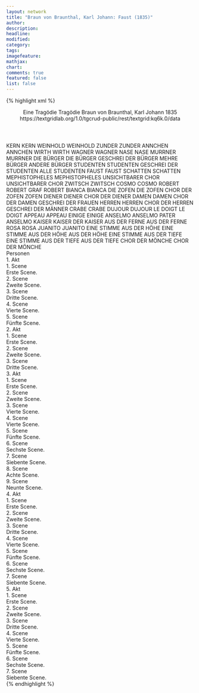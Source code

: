 ```yaml
---
layout: network
title: "Braun von Braunthal, Karl Johann: Faust (1835)"
author:
description:
headline:
modified:
category:
tags:
imagefeature:
mathjax:
chart:
comments: true
featured: false
list: false
---
```

{% highlight xml %}
<?xml-model href="https://raw.githubusercontent.com/DLiNa/project/master/rules/lina.rnc"?><?xml-model href="https://raw.githubusercontent.com/DLiNa/project/master/rules/lina.sch"?>
<play xmlns="http://lina.digital">
  <header>
    <title>Faust</title>
    <subtitle>Eine Tragödie</subtitle>
    <genretitle>Tragödie</genretitle>
    <author>Braun von Braunthal, Karl Johann</author>
    <date type="print" when="1835">1835</date>
    <date type="premiere"/>
    <date type="written"/>
    <source>https://textgridlab.org/1.0/tgcrud-public/rest/textgrid:kq6k.0/data</source>
  </header>
  <personae>
    <character>
      <name>KERN</name>
      <alias xml:id="kern">
        <name>KERN</name>
      </alias>
    </character>
    <character>
      <name>WEINHOLD</name>
      <alias xml:id="weinhold">
        <name>WEINHOLD</name>
      </alias>
    </character>
    <character>
      <name>ZUNDER</name>
      <alias xml:id="zunder">
        <name>ZUNDER</name>
      </alias>
    </character>
    <character>
      <name>ANNCHEN</name>
      <alias xml:id="annchen">
        <name>ANNCHEN</name>
      </alias>
    </character>
    <character>
      <name>WIRTH</name>
      <alias xml:id="wirth">
        <name>WIRTH</name>
      </alias>
    </character>
    <character>
      <name>WAGNER</name>
      <alias xml:id="wagner">
        <name>WAGNER</name>
      </alias>
    </character>
    <character>
      <name>NASE</name>
      <alias xml:id="nase">
        <name>NASE</name>
      </alias>
    </character>
    <character>
      <name>MURRNER</name>
      <alias xml:id="murrner">
        <name>MURRNER</name>
      </alias>
    </character>
    <character>
      <name>DIE BÜRGER</name>
      <alias xml:id="die_bürger">
        <name>DIE BÜRGER</name>
      </alias>
      <alias xml:id="geschrei_der_bürger">
        <name>GESCHREI DER BÜRGER</name>
      </alias>
      <alias xml:id="mehre_bürger">
        <name>MEHRE BÜRGER</name>
      </alias>
      <alias xml:id="andere_bürger">
        <name>ANDERE BÜRGER</name>
      </alias>
    </character>
    <character>
      <name>STUDENTEN</name>
      <alias xml:id="studenten">
        <name>STUDENTEN</name>
      </alias>
      <alias xml:id="geschrei_der_studenten">
        <name>GESCHREI DER STUDENTEN</name>
      </alias>
      <alias xml:id="alle_studenten">
        <name>ALLE STUDENTEN</name>
      </alias>
    </character>
    <character>
      <name>FAUST</name>
      <alias xml:id="faust">
        <name>FAUST</name>
      </alias>
    </character>
    <character>
      <name>SCHATTEN</name>
      <alias xml:id="schatten">
        <name>SCHATTEN</name>
      </alias>
    </character>
    <character>
      <name>MEPHISTOPHELES</name>
      <alias xml:id="mephistopheles">
        <name>MEPHISTOPHELES</name>
      </alias>
    </character>
    <character>
      <name>UNSICHTBARER CHOR</name>
      <alias xml:id="unsichtbarer_chor">
        <name>UNSICHTBARER CHOR</name>
      </alias>
    </character>
    <character>
      <name>ZWITSCH</name>
      <alias xml:id="zwitsch">
        <name>ZWITSCH</name>
      </alias>
    </character>
    <character>
      <name>COSMO</name>
      <alias xml:id="cosmo">
        <name>COSMO</name>
      </alias>
    </character>
    <character>
      <name>ROBERT</name>
      <alias xml:id="robert">
        <name>ROBERT</name>
      </alias>
      <alias xml:id="graf_robert">
        <name>GRAF ROBERT</name>
      </alias>
    </character>
    <character>
      <name>BIANCA</name>
      <alias xml:id="bianca">
        <name>BIANCA</name>
      </alias>
    </character>
    <character>
      <name>DIE ZOFEN</name>
      <alias xml:id="die_zofen">
        <name>DIE ZOFEN</name>
      </alias>
      <alias xml:id="chor_der_zofen">
        <name>CHOR DER ZOFEN</name>
      </alias>
      <alias xml:id="zofen">
        <name>ZOFEN</name>
      </alias>
    </character>
    <character>
      <name>DIENER</name>
      <alias xml:id="diener">
        <name>DIENER</name>
      </alias>
      <alias xml:id="chor_der_diener">
        <name>CHOR DER DIENER</name>
      </alias>
    </character>
    <character>
      <name>DAMEN</name>
      <alias xml:id="damen">
        <name>DAMEN</name>
      </alias>
      <alias xml:id="chor_der_damen">
        <name>CHOR DER DAMEN</name>
      </alias>
      <alias xml:id="geschrei_der_frauen">
        <name>GESCHREI DER FRAUEN</name>
      </alias>
    </character>
    <character>
      <name>HERREN</name>
      <alias xml:id="herren">
        <name>HERREN</name>
      </alias>
      <alias xml:id="chor_der_herren">
        <name>CHOR DER HERREN</name>
      </alias>
      <alias xml:id="geschrei_der_männer">
        <name>GESCHREI DER MÄNNER</name>
      </alias>
    </character>
    <character>
      <name>CRABE</name>
      <alias xml:id="crabe">
        <name>CRABE</name>
      </alias>
    </character>
    <character>
      <name>DUJOUR</name>
      <alias xml:id="dujour">
        <name>DUJOUR</name>
      </alias>
    </character>
    <character>
      <name>LE DOIGT</name>
      <alias xml:id="le_doigt">
        <name>LE DOIGT</name>
      </alias>
    </character>
    <character>
      <name>APPEAU</name>
      <alias xml:id="appeau">
        <name>APPEAU</name>
      </alias>
    </character>
    <character>
      <name>EINIGE</name>
      <alias xml:id="einige">
        <name>EINIGE</name>
      </alias>
    </character>
    <character>
      <name>ANSELMO</name>
      <alias xml:id="anselmo">
        <name>ANSELMO</name>
      </alias>
      <alias xml:id="pater_anselmo">
        <name>PATER ANSELMO</name>
      </alias>
    </character>
    <character>
      <name>KAISER</name>
      <alias xml:id="kaiser">
        <name>KAISER</name>
      </alias>
      <alias xml:id="der_kaiser">
        <name>DER KAISER</name>
      </alias>
    </character>
    <character>
      <name>AUS DER FERNE</name>
      <alias xml:id="aus_der_ferne">
        <name>AUS DER FERNE</name>
      </alias>
    </character>
    <character>
      <name>ROSA</name>
      <alias xml:id="rosa">
        <name>ROSA</name>
      </alias>
    </character>
    <character>
      <name>JUANITO</name>
      <alias xml:id="juanito">
        <name>JUANITO</name>
      </alias>
    </character>
    <character>
      <name>EINE STIMME AUS DER HÖHE</name>
      <alias xml:id="eine_stimme_aus_der_höhe">
        <name>EINE STIMME AUS DER HÖHE</name>
      </alias>
      <alias xml:id="aus_der_höhe">
        <name>AUS DER HÖHE</name>
      </alias>
    </character>
    <character>
      <name>EINE STIMME AUS DER TIEFE</name>
      <alias xml:id="eine_stimme_aus_der_tiefe">
        <name>EINE STIMME AUS DER TIEFE</name>
      </alias>
      <alias xml:id="aus_der_tiefe">
        <name>AUS DER TIEFE</name>
      </alias>
    </character>
    <character>
      <name>CHOR DER MÖNCHE</name>
      <alias xml:id="chor_der_mönche">
        <name>CHOR DER MÖNCHE</name>
      </alias>
    </character>
  </personae>
  <text>
    <div>
      <head>Personen</head>
    </div>
    <div>
      <head>1. Akt</head>
      <div>
        <head>1. Scene</head>
        <div>
          <head>Erste Scene.</head>
          <sp who="#kern">
            <amount n="5" unit="speech_acts"/>
            <amount n="76" unit="words"/>
            <amount n="13" unit="lines"/>
            <amount n="404" unit="chars"/>
          </sp>
          <sp who="#weinhold">
            <amount n="6" unit="speech_acts"/>
            <amount n="142" unit="words"/>
            <amount n="23" unit="lines"/>
            <amount n="788" unit="chars"/>
          </sp>
          <sp who="#zunder">
            <amount n="5" unit="speech_acts"/>
            <amount n="98" unit="words"/>
            <amount n="13" unit="lines"/>
            <amount n="521" unit="chars"/>
          </sp>
          <sp who="#annchen">
            <amount n="2" unit="speech_acts"/>
            <amount n="14" unit="words"/>
            <amount n="2" unit="lines"/>
            <amount n="71" unit="chars"/>
          </sp>
          <sp who="#wirth">
            <amount n="3" unit="speech_acts"/>
            <amount n="21" unit="words"/>
            <amount n="3" unit="lines"/>
            <amount n="113" unit="chars"/>
          </sp>
        </div>
      </div>
      <div>
        <head>2. Scene</head>
        <div>
          <head>Zweite Scene.</head>
          <sp who="#weinhold">
            <amount n="9" unit="speech_acts"/>
            <amount n="261" unit="words"/>
            <amount n="42" unit="lines"/>
            <amount n="1419" unit="chars"/>
          </sp>
          <sp who="#wagner">
            <amount n="8" unit="speech_acts"/>
            <amount n="194" unit="words"/>
            <amount n="35" unit="lines"/>
            <amount n="1047" unit="chars"/>
          </sp>
          <sp who="#zunder">
            <amount n="2" unit="speech_acts"/>
            <amount n="88" unit="words"/>
            <amount n="14" unit="lines"/>
            <amount n="523" unit="chars"/>
          </sp>
          <sp who="#kern">
            <amount n="11" unit="speech_acts"/>
            <amount n="241" unit="words"/>
            <amount n="39" unit="lines"/>
            <amount n="1331" unit="chars"/>
          </sp>
          <sp who="#nase">
            <amount n="4" unit="speech_acts"/>
            <amount n="60" unit="words"/>
            <amount n="9" unit="lines"/>
            <amount n="318" unit="chars"/>
          </sp>
          <sp who="#murrner">
            <amount n="2" unit="speech_acts"/>
            <amount n="25" unit="words"/>
            <amount n="5" unit="lines"/>
            <amount n="167" unit="chars"/>
          </sp>
          <sp who="#wirth">
            <amount n="4" unit="speech_acts"/>
            <amount n="44" unit="words"/>
            <amount n="7" unit="lines"/>
            <amount n="250" unit="chars"/>
          </sp>
          <sp who="#die_bürger">
            <amount n="2" unit="speech_acts"/>
            <amount n="6" unit="words"/>
            <amount n="2" unit="lines"/>
            <amount n="31" unit="chars"/>
          </sp>
          <sp who="#geschrei_der_studenten">
            <amount n="1" unit="speech_acts"/>
            <amount n="2" unit="words"/>
            <amount n="1" unit="lines"/>
            <amount n="15" unit="chars"/>
          </sp>
          <sp who="#geschrei_der_bürger">
            <amount n="1" unit="speech_acts"/>
            <amount n="9" unit="words"/>
            <amount n="1" unit="lines"/>
            <amount n="45" unit="chars"/>
          </sp>
          <sp who="#studenten">
            <amount n="1" unit="speech_acts"/>
            <amount n="16" unit="words"/>
            <amount n="1" unit="lines"/>
            <amount n="79" unit="chars"/>
          </sp>
          <sp who="#alle_studenten">
            <amount n="2" unit="speech_acts"/>
            <amount n="20" unit="words"/>
            <amount n="3" unit="lines"/>
            <amount n="100" unit="chars"/>
          </sp>
          <sp who="#annchen">
            <amount n="1" unit="speech_acts"/>
            <amount n="10" unit="words"/>
            <amount n="1" unit="lines"/>
            <amount n="47" unit="chars"/>
          </sp>
        </div>
      </div>
      <div>
        <head>3. Scene</head>
        <div>
          <head>Dritte Scene.</head>
          <sp who="#studenten">
            <amount n="1" unit="speech_acts"/>
            <amount n="25" unit="words"/>
            <amount n="5" unit="lines"/>
            <amount n="140" unit="chars"/>
          </sp>
          <sp who="#wirth">
            <amount n="3" unit="speech_acts"/>
            <amount n="62" unit="words"/>
            <amount n="10" unit="lines"/>
            <amount n="326" unit="chars"/>
          </sp>
          <sp who="#wagner">
            <amount n="5" unit="speech_acts"/>
            <amount n="117" unit="words"/>
            <amount n="21" unit="lines"/>
            <amount n="628" unit="chars"/>
          </sp>
          <sp who="#alle_studenten">
            <amount n="2" unit="speech_acts"/>
            <amount n="122" unit="words"/>
            <amount n="17" unit="lines"/>
            <amount n="640" unit="chars"/>
          </sp>
          <sp who="#kern">
            <amount n="6" unit="speech_acts"/>
            <amount n="334" unit="words"/>
            <amount n="52" unit="lines"/>
            <amount n="1775" unit="chars"/>
          </sp>
          <sp who="#alle_studenten">
            <amount n="1" unit="speech_acts"/>
            <amount n="7" unit="words"/>
            <amount n="2" unit="lines"/>
            <amount n="44" unit="chars"/>
          </sp>
        </div>
      </div>
      <div>
        <head>4. Scene</head>
        <div>
          <head>Vierte Scene.</head>
          <sp who="#faust">
            <amount n="22" unit="speech_acts"/>
            <amount n="868" unit="words"/>
            <amount n="146" unit="lines"/>
            <amount n="4740" unit="chars"/>
          </sp>
          <sp who="#schatten">
            <amount n="17" unit="speech_acts"/>
            <amount n="222" unit="words"/>
            <amount n="44" unit="lines"/>
            <amount n="1209" unit="chars"/>
          </sp>
          <sp who="#mephistopheles">
            <amount n="4" unit="speech_acts"/>
            <amount n="143" unit="words"/>
            <amount n="24" unit="lines"/>
            <amount n="773" unit="chars"/>
          </sp>
        </div>
      </div>
      <div>
        <head>5. Scene</head>
        <div>
          <head>Fünfte Scene.</head>
          <sp who="#unsichtbarer_chor">
            <amount n="1" unit="speech_acts"/>
            <amount n="20" unit="words"/>
            <amount n="4" unit="lines"/>
            <amount n="112" unit="chars"/>
          </sp>
          <sp who="#nase">
            <amount n="4" unit="speech_acts"/>
            <amount n="38" unit="words"/>
            <amount n="6" unit="lines"/>
            <amount n="209" unit="chars"/>
          </sp>
          <sp who="#murrner">
            <amount n="2" unit="speech_acts"/>
            <amount n="18" unit="words"/>
            <amount n="3" unit="lines"/>
            <amount n="102" unit="chars"/>
          </sp>
          <sp who="#mehre_bürger">
            <amount n="2" unit="speech_acts"/>
            <amount n="15" unit="words"/>
            <amount n="3" unit="lines"/>
            <amount n="92" unit="chars"/>
          </sp>
          <sp who="#zwitsch">
            <amount n="1" unit="speech_acts"/>
            <amount n="9" unit="words"/>
            <amount n="1" unit="lines"/>
            <amount n="44" unit="chars"/>
          </sp>
          <sp who="#andere_bürger">
            <amount n="1" unit="speech_acts"/>
            <amount n="2" unit="words"/>
            <amount n="1" unit="lines"/>
            <amount n="12" unit="chars"/>
          </sp>
          <sp who="#kern">
            <amount n="2" unit="speech_acts"/>
            <amount n="81" unit="words"/>
            <amount n="11" unit="lines"/>
            <amount n="367" unit="chars"/>
          </sp>
          <sp who="#die_bürger">
            <amount n="1" unit="speech_acts"/>
            <amount n="7" unit="words"/>
            <amount n="1" unit="lines"/>
            <amount n="38" unit="chars"/>
          </sp>
          <sp who="#wagner">
            <amount n="1" unit="speech_acts"/>
            <amount n="7" unit="words"/>
            <amount n="1" unit="lines"/>
            <amount n="36" unit="chars"/>
          </sp>
        </div>
      </div>
    </div>
    <div>
      <head>2. Akt</head>
      <div>
        <head>1. Scene</head>
        <div>
          <head>Erste Scene.</head>
          <sp who="#mephistopheles">
            <amount n="8" unit="speech_acts"/>
            <amount n="162" unit="words"/>
            <amount n="24" unit="lines"/>
            <amount n="890" unit="chars"/>
          </sp>
          <sp who="#faust">
            <amount n="8" unit="speech_acts"/>
            <amount n="588" unit="words"/>
            <amount n="83" unit="lines"/>
            <amount n="3385" unit="chars"/>
          </sp>
        </div>
      </div>
      <div>
        <head>2. Scene</head>
        <div>
          <head>Zweite Scene.</head>
          <sp who="#mephistopheles">
            <amount n="17" unit="speech_acts"/>
            <amount n="205" unit="words"/>
            <amount n="36" unit="lines"/>
            <amount n="1120" unit="chars"/>
          </sp>
          <sp who="#faust">
            <amount n="17" unit="speech_acts"/>
            <amount n="255" unit="words"/>
            <amount n="41" unit="lines"/>
            <amount n="1372" unit="chars"/>
          </sp>
          <sp who="#cosmo">
            <amount n="22" unit="speech_acts"/>
            <amount n="638" unit="words"/>
            <amount n="108" unit="lines"/>
            <amount n="3425" unit="chars"/>
          </sp>
        </div>
      </div>
      <div>
        <head>3. Scene</head>
        <div>
          <head>Dritte Scene.</head>
          <sp who="#robert">
            <amount n="12" unit="speech_acts"/>
            <amount n="540" unit="words"/>
            <amount n="86" unit="lines"/>
            <amount n="2887" unit="chars"/>
          </sp>
          <sp who="#bianca">
            <amount n="10" unit="speech_acts"/>
            <amount n="294" unit="words"/>
            <amount n="54" unit="lines"/>
            <amount n="1527" unit="chars"/>
          </sp>
          <sp who="#cosmo">
            <amount n="3" unit="speech_acts"/>
            <amount n="102" unit="words"/>
            <amount n="16" unit="lines"/>
            <amount n="607" unit="chars"/>
          </sp>
          <sp who="#faust">
            <amount n="10" unit="speech_acts"/>
            <amount n="154" unit="words"/>
            <amount n="25" unit="lines"/>
            <amount n="773" unit="chars"/>
          </sp>
          <sp who="#die_zofen">
            <amount n="1" unit="speech_acts"/>
            <amount n="14" unit="words"/>
            <amount n="2" unit="lines"/>
            <amount n="63" unit="chars"/>
          </sp>
          <sp who="#diener">
            <amount n="2" unit="speech_acts"/>
            <amount n="19" unit="words"/>
            <amount n="3" unit="lines"/>
            <amount n="96" unit="chars"/>
          </sp>
          <sp who="#chor_der_damen">
            <amount n="1" unit="speech_acts"/>
            <amount n="10" unit="words"/>
            <amount n="2" unit="lines"/>
            <amount n="68" unit="chars"/>
          </sp>
          <sp who="#chor_der_herren">
            <amount n="1" unit="speech_acts"/>
            <amount n="13" unit="words"/>
            <amount n="2" unit="lines"/>
            <amount n="66" unit="chars"/>
          </sp>
          <sp who="#chor_der_zofen">
            <amount n="1" unit="speech_acts"/>
            <amount n="13" unit="words"/>
            <amount n="2" unit="lines"/>
            <amount n="60" unit="chars"/>
          </sp>
          <sp who="#chor_der_diener">
            <amount n="1" unit="speech_acts"/>
            <amount n="13" unit="words"/>
            <amount n="2" unit="lines"/>
            <amount n="61" unit="chars"/>
          </sp>
          <sp who="#mephistopheles">
            <amount n="4" unit="speech_acts"/>
            <amount n="128" unit="words"/>
            <amount n="18" unit="lines"/>
            <amount n="688" unit="chars"/>
          </sp>
          <sp who="#damen #herren">
            <amount n="1" unit="speech_acts"/>
            <amount n="17" unit="words"/>
            <amount n="3" unit="lines"/>
            <amount n="81" unit="chars"/>
          </sp>
          <sp who="#zofen #diener">
            <amount n="2" unit="speech_acts"/>
            <amount n="21" unit="words"/>
            <amount n="4" unit="lines"/>
            <amount n="110" unit="chars"/>
          </sp>
          <sp who="#robert #bianca #cosmo #damen #herren #zofen #diener">
            <amount n="4" unit="speech_acts"/>
            <amount n="25" unit="words"/>
            <amount n="6" unit="lines"/>
            <amount n="129" unit="chars"/>
          </sp>
          <sp who="#geschrei_der_frauen">
            <amount n="1" unit="speech_acts"/>
            <amount n="10" unit="words"/>
            <amount n="1" unit="lines"/>
            <amount n="37" unit="chars"/>
          </sp>
          <sp who="#geschrei_der_männer">
            <amount n="1" unit="speech_acts"/>
            <amount n="5" unit="words"/>
            <amount n="1" unit="lines"/>
            <amount n="36" unit="chars"/>
          </sp>
        </div>
      </div>
    </div>
    <div>
      <head>3. Akt</head>
      <div>
        <head>1. Scene</head>
        <div>
          <head>Erste Scene.</head>
          <sp who="#faust">
            <amount n="12" unit="speech_acts"/>
            <amount n="482" unit="words"/>
            <amount n="81" unit="lines"/>
            <amount n="2603" unit="chars"/>
          </sp>
          <sp who="#bianca">
            <amount n="12" unit="speech_acts"/>
            <amount n="164" unit="words"/>
            <amount n="28" unit="lines"/>
            <amount n="825" unit="chars"/>
          </sp>
          <sp who="#mephistopheles">
            <amount n="2" unit="speech_acts"/>
            <amount n="23" unit="words"/>
            <amount n="5" unit="lines"/>
            <amount n="128" unit="chars"/>
          </sp>
        </div>
      </div>
      <div>
        <head>2. Scene</head>
        <div>
          <head>Zweite Scene.</head>
          <sp who="#mephistopheles">
            <amount n="1" unit="speech_acts"/>
            <amount n="588" unit="words"/>
            <amount n="76" unit="lines"/>
            <amount n="3033" unit="chars"/>
          </sp>
        </div>
      </div>
      <div>
        <head>3. Scene</head>
        <div>
          <head>Vierte Scene.</head>
          <sp who="#crabe">
            <amount n="19" unit="speech_acts"/>
            <amount n="401" unit="words"/>
            <amount n="60" unit="lines"/>
            <amount n="2129" unit="chars"/>
          </sp>
          <sp who="#mephistopheles">
            <amount n="18" unit="speech_acts"/>
            <amount n="579" unit="words"/>
            <amount n="90" unit="lines"/>
            <amount n="3089" unit="chars"/>
          </sp>
        </div>
      </div>
      <div>
        <head>4. Scene</head>
        <div>
          <head>Vierte Scene.</head>
          <sp who="#dujour">
            <amount n="7" unit="speech_acts"/>
            <amount n="271" unit="words"/>
            <amount n="42" unit="lines"/>
            <amount n="1496" unit="chars"/>
          </sp>
          <sp who="#le_doigt">
            <amount n="5" unit="speech_acts"/>
            <amount n="95" unit="words"/>
            <amount n="15" unit="lines"/>
            <amount n="473" unit="chars"/>
          </sp>
          <sp who="#appeau">
            <amount n="2" unit="speech_acts"/>
            <amount n="44" unit="words"/>
            <amount n="7" unit="lines"/>
            <amount n="230" unit="chars"/>
          </sp>
          <sp who="#le_doigt #appeau">
            <amount n="1" unit="speech_acts"/>
            <amount n="6" unit="words"/>
            <amount n="1" unit="lines"/>
            <amount n="35" unit="chars"/>
          </sp>
        </div>
      </div>
      <div>
        <head>5. Scene</head>
        <div>
          <head>Fünfte Scene.</head>
          <sp who="#graf_robert">
            <amount n="1" unit="speech_acts"/>
            <amount n="476" unit="words"/>
            <amount n="68" unit="lines"/>
            <amount n="2538" unit="chars"/>
          </sp>
        </div>
      </div>
      <div>
        <head>6. Scene</head>
        <div>
          <head>Sechste Scene.</head>
          <sp who="#mephistopheles">
            <amount n="5" unit="speech_acts"/>
            <amount n="179" unit="words"/>
            <amount n="27" unit="lines"/>
            <amount n="980" unit="chars"/>
          </sp>
          <sp who="#faust">
            <amount n="5" unit="speech_acts"/>
            <amount n="279" unit="words"/>
            <amount n="42" unit="lines"/>
            <amount n="1415" unit="chars"/>
          </sp>
        </div>
      </div>
      <div>
        <head>7. Scene</head>
        <div>
          <head>Siebente Scene.</head>
          <sp who="#dujour">
            <amount n="4" unit="speech_acts"/>
            <amount n="42" unit="words"/>
            <amount n="8" unit="lines"/>
            <amount n="217" unit="chars"/>
          </sp>
          <sp who="#le_doigt">
            <amount n="2" unit="speech_acts"/>
            <amount n="55" unit="words"/>
            <amount n="10" unit="lines"/>
            <amount n="278" unit="chars"/>
          </sp>
          <sp who="#appeau">
            <amount n="2" unit="speech_acts"/>
            <amount n="20" unit="words"/>
            <amount n="4" unit="lines"/>
            <amount n="102" unit="chars"/>
          </sp>
          <sp who="#crabe">
            <amount n="2" unit="speech_acts"/>
            <amount n="46" unit="words"/>
            <amount n="6" unit="lines"/>
            <amount n="226" unit="chars"/>
          </sp>
        </div>
      </div>
      <div>
        <head>8. Scene</head>
        <div>
          <head>Achte Scene.</head>
          <sp who="#dujour">
            <amount n="7" unit="speech_acts"/>
            <amount n="57" unit="words"/>
            <amount n="8" unit="lines"/>
            <amount n="290" unit="chars"/>
          </sp>
          <sp who="#faust">
            <amount n="17" unit="speech_acts"/>
            <amount n="427" unit="words"/>
            <amount n="76" unit="lines"/>
            <amount n="2207" unit="chars"/>
          </sp>
          <sp who="#mephistopheles">
            <amount n="8" unit="speech_acts"/>
            <amount n="136" unit="words"/>
            <amount n="24" unit="lines"/>
            <amount n="743" unit="chars"/>
          </sp>
          <sp who="#le_doigt">
            <amount n="8" unit="speech_acts"/>
            <amount n="71" unit="words"/>
            <amount n="12" unit="lines"/>
            <amount n="334" unit="chars"/>
          </sp>
          <sp who="#appeau">
            <amount n="2" unit="speech_acts"/>
            <amount n="19" unit="words"/>
            <amount n="2" unit="lines"/>
            <amount n="84" unit="chars"/>
          </sp>
          <sp who="#dujour #faust #mephistopheles #le_doigt #appeau">
            <amount n="1" unit="speech_acts"/>
            <amount n="4" unit="words"/>
            <amount n="1" unit="lines"/>
            <amount n="32" unit="chars"/>
          </sp>
        </div>
      </div>
      <div>
        <head>9. Scene</head>
        <div>
          <head>Neunte Scene.</head>
          <sp who="#robert">
            <amount n="7" unit="speech_acts"/>
            <amount n="83" unit="words"/>
            <amount n="17" unit="lines"/>
            <amount n="439" unit="chars"/>
          </sp>
          <sp who="#faust">
            <amount n="8" unit="speech_acts"/>
            <amount n="53" unit="words"/>
            <amount n="10" unit="lines"/>
            <amount n="301" unit="chars"/>
          </sp>
          <sp who="#einige #robert">
            <amount n="2" unit="speech_acts"/>
            <amount n="12" unit="words"/>
            <amount n="2" unit="lines"/>
            <amount n="67" unit="chars"/>
          </sp>
          <sp who="#mephistopheles">
            <amount n="3" unit="speech_acts"/>
            <amount n="33" unit="words"/>
            <amount n="7" unit="lines"/>
            <amount n="177" unit="chars"/>
          </sp>
          <sp who="#einige">
            <amount n="1" unit="speech_acts"/>
            <amount n="2" unit="words"/>
            <amount n="1" unit="lines"/>
            <amount n="10" unit="chars"/>
          </sp>
        </div>
      </div>
    </div>
    <div>
      <head>4. Akt</head>
      <div>
        <head>1. Scene</head>
        <div>
          <head>Erste Scene.</head>
          <sp who="#anselmo">
            <amount n="7" unit="speech_acts"/>
            <amount n="238" unit="words"/>
            <amount n="33" unit="lines"/>
            <amount n="1303" unit="chars"/>
          </sp>
          <sp who="#faust">
            <amount n="6" unit="speech_acts"/>
            <amount n="130" unit="words"/>
            <amount n="19" unit="lines"/>
            <amount n="738" unit="chars"/>
          </sp>
        </div>
      </div>
      <div>
        <head>2. Scene</head>
        <div>
          <head>Zweite Scene.</head>
          <sp who="#faust">
            <amount n="8" unit="speech_acts"/>
            <amount n="142" unit="words"/>
            <amount n="25" unit="lines"/>
            <amount n="767" unit="chars"/>
          </sp>
          <sp who="#anselmo">
            <amount n="1" unit="speech_acts"/>
            <amount n="12" unit="words"/>
            <amount n="2" unit="lines"/>
            <amount n="62" unit="chars"/>
          </sp>
          <sp who="#kaiser">
            <amount n="8" unit="speech_acts"/>
            <amount n="49" unit="words"/>
            <amount n="11" unit="lines"/>
            <amount n="290" unit="chars"/>
          </sp>
          <sp who="#faust #anselmo">
            <amount n="1" unit="speech_acts"/>
            <amount n="4" unit="words"/>
            <amount n="1" unit="lines"/>
            <amount n="19" unit="chars"/>
          </sp>
        </div>
      </div>
      <div>
        <head>3. Scene</head>
        <div>
          <head>Dritte Scene.</head>
          <sp who="#faust">
            <amount n="6" unit="speech_acts"/>
            <amount n="343" unit="words"/>
            <amount n="46" unit="lines"/>
            <amount n="1803" unit="chars"/>
          </sp>
          <sp who="#mephistopheles">
            <amount n="4" unit="speech_acts"/>
            <amount n="178" unit="words"/>
            <amount n="27" unit="lines"/>
            <amount n="929" unit="chars"/>
          </sp>
          <sp who="#aus_der_ferne">
            <amount n="1" unit="speech_acts"/>
            <amount n="3" unit="words"/>
            <amount n="1" unit="lines"/>
            <amount n="17" unit="chars"/>
          </sp>
        </div>
      </div>
      <div>
        <head>4. Scene</head>
        <div>
          <head>Vierte Scene.</head>
          <sp who="#faust">
            <amount n="10" unit="speech_acts"/>
            <amount n="183" unit="words"/>
            <amount n="29" unit="lines"/>
            <amount n="900" unit="chars"/>
          </sp>
          <sp who="#rosa">
            <amount n="7" unit="speech_acts"/>
            <amount n="283" unit="words"/>
            <amount n="44" unit="lines"/>
            <amount n="1448" unit="chars"/>
          </sp>
          <sp who="#juanito">
            <amount n="3" unit="speech_acts"/>
            <amount n="7" unit="words"/>
            <amount n="3" unit="lines"/>
            <amount n="31" unit="chars"/>
          </sp>
        </div>
      </div>
      <div>
        <head>5. Scene</head>
        <div>
          <head>Fünfte Scene.</head>
          <sp who="#graf_robert">
            <amount n="1" unit="speech_acts"/>
            <amount n="98" unit="words"/>
            <amount n="518" unit="chars"/>
          </sp>
          <sp who="#eine_stimme_aus_der_höhe">
            <amount n="1" unit="speech_acts"/>
            <amount n="3" unit="words"/>
            <amount n="1" unit="lines"/>
            <amount n="17" unit="chars"/>
          </sp>
          <sp who="#robert">
            <amount n="2" unit="speech_acts"/>
            <amount n="216" unit="words"/>
            <amount n="42" unit="lines"/>
            <amount n="1175" unit="chars"/>
          </sp>
          <sp who="#eine_stimme_aus_der_tiefe">
            <amount n="1" unit="speech_acts"/>
            <amount n="21" unit="words"/>
            <amount n="4" unit="lines"/>
            <amount n="96" unit="chars"/>
          </sp>
          <sp who="#aus_der_höhe">
            <amount n="2" unit="speech_acts"/>
            <amount n="6" unit="words"/>
            <amount n="2" unit="lines"/>
            <amount n="34" unit="chars"/>
          </sp>
          <sp who="#aus_der_tiefe">
            <amount n="2" unit="speech_acts"/>
            <amount n="5" unit="words"/>
            <amount n="2" unit="lines"/>
            <amount n="30" unit="chars"/>
          </sp>
        </div>
      </div>
      <div>
        <head>6. Scene</head>
        <div>
          <head>Sechste Scene.</head>
          <sp who="#rosa">
            <amount n="4" unit="speech_acts"/>
            <amount n="135" unit="words"/>
            <amount n="20" unit="lines"/>
            <amount n="703" unit="chars"/>
          </sp>
          <sp who="#faust">
            <amount n="5" unit="speech_acts"/>
            <amount n="58" unit="words"/>
            <amount n="11" unit="lines"/>
            <amount n="319" unit="chars"/>
          </sp>
          <sp who="#juanito">
            <amount n="2" unit="speech_acts"/>
            <amount n="12" unit="words"/>
            <amount n="2" unit="lines"/>
            <amount n="64" unit="chars"/>
          </sp>
          <sp who="#robert">
            <amount n="3" unit="speech_acts"/>
            <amount n="23" unit="words"/>
            <amount n="3" unit="lines"/>
            <amount n="102" unit="chars"/>
          </sp>
        </div>
      </div>
      <div>
        <head>7. Scene</head>
        <div>
          <head>Siebente Scene.</head>
          <sp who="#faust">
            <amount n="3" unit="speech_acts"/>
            <amount n="5" unit="words"/>
            <amount n="3" unit="lines"/>
            <amount n="25" unit="chars"/>
          </sp>
          <sp who="#bianca">
            <amount n="3" unit="speech_acts"/>
            <amount n="11" unit="words"/>
            <amount n="4" unit="lines"/>
            <amount n="64" unit="chars"/>
          </sp>
          <sp who="#robert">
            <amount n="3" unit="speech_acts"/>
            <amount n="41" unit="words"/>
            <amount n="9" unit="lines"/>
            <amount n="217" unit="chars"/>
          </sp>
          <sp who="#juanito">
            <amount n="1" unit="speech_acts"/>
            <amount n="3" unit="words"/>
            <amount n="1" unit="lines"/>
            <amount n="9" unit="chars"/>
          </sp>
          <sp who="#rosa">
            <amount n="1" unit="speech_acts"/>
            <amount n="2" unit="words"/>
            <amount n="1" unit="lines"/>
            <amount n="7" unit="chars"/>
          </sp>
        </div>
      </div>
    </div>
    <div>
      <head>5. Akt</head>
      <div>
        <head>1. Scene</head>
        <div>
          <head>Erste Scene.</head>
          <sp who="#anselmo">
            <amount n="2" unit="speech_acts"/>
            <amount n="64" unit="words"/>
            <amount n="10" unit="lines"/>
            <amount n="380" unit="chars"/>
          </sp>
          <sp who="#faust">
            <amount n="4" unit="speech_acts"/>
            <amount n="210" unit="words"/>
            <amount n="40" unit="lines"/>
            <amount n="1154" unit="chars"/>
          </sp>
        </div>
      </div>
      <div>
        <head>2. Scene</head>
        <div>
          <head>Zweite Scene.</head>
          <sp who="#mephistopheles">
            <amount n="9" unit="speech_acts"/>
            <amount n="195" unit="words"/>
            <amount n="31" unit="lines"/>
            <amount n="1069" unit="chars"/>
          </sp>
          <sp who="#faust">
            <amount n="11" unit="speech_acts"/>
            <amount n="411" unit="words"/>
            <amount n="63" unit="lines"/>
            <amount n="2299" unit="chars"/>
          </sp>
          <sp who="#rosa">
            <amount n="1" unit="speech_acts"/>
            <amount n="39" unit="words"/>
            <amount n="6" unit="lines"/>
            <amount n="225" unit="chars"/>
          </sp>
        </div>
      </div>
      <div>
        <head>3. Scene</head>
        <div>
          <head>Dritte Scene.</head>
          <sp who="#pater_anselmo">
            <amount n="1" unit="speech_acts"/>
            <amount n="102" unit="words"/>
            <amount n="19" unit="lines"/>
            <amount n="621" unit="chars"/>
          </sp>
          <sp who="#faust">
            <amount n="5" unit="speech_acts"/>
            <amount n="191" unit="words"/>
            <amount n="32" unit="lines"/>
            <amount n="1097" unit="chars"/>
          </sp>
          <sp who="#anselmo">
            <amount n="4" unit="speech_acts"/>
            <amount n="110" unit="words"/>
            <amount n="20" unit="lines"/>
            <amount n="618" unit="chars"/>
          </sp>
        </div>
      </div>
      <div>
        <head>4. Scene</head>
        <div>
          <head>Vierte Scene.</head>
          <sp who="#chor_der_mönche">
            <amount n="3" unit="speech_acts"/>
            <amount n="25" unit="words"/>
            <amount n="6" unit="lines"/>
            <amount n="154" unit="chars"/>
          </sp>
          <sp who="#der_kaiser">
            <amount n="2" unit="speech_acts"/>
            <amount n="125" unit="words"/>
            <amount n="32" unit="lines"/>
            <amount n="710" unit="chars"/>
          </sp>
        </div>
      </div>
      <div>
        <head>5. Scene</head>
        <div>
          <head>Fünfte Scene.</head>
          <sp who="#mephistopheles">
            <amount n="1" unit="speech_acts"/>
            <amount n="278" unit="words"/>
            <amount n="38" unit="lines"/>
            <amount n="1503" unit="chars"/>
          </sp>
        </div>
      </div>
      <div>
        <head>6. Scene</head>
        <div>
          <head>Sechste Scene.</head>
          <sp who="#nase">
            <amount n="3" unit="speech_acts"/>
            <amount n="40" unit="words"/>
            <amount n="6" unit="lines"/>
            <amount n="191" unit="chars"/>
          </sp>
          <sp who="#murrner">
            <amount n="2" unit="speech_acts"/>
            <amount n="50" unit="words"/>
            <amount n="7" unit="lines"/>
            <amount n="278" unit="chars"/>
          </sp>
          <sp who="#zwitsch">
            <amount n="1" unit="speech_acts"/>
            <amount n="13" unit="words"/>
            <amount n="2" unit="lines"/>
            <amount n="66" unit="chars"/>
          </sp>
          <sp who="#kern">
            <amount n="5" unit="speech_acts"/>
            <amount n="215" unit="words"/>
            <amount n="33" unit="lines"/>
            <amount n="1216" unit="chars"/>
          </sp>
          <sp who="#wagner">
            <amount n="3" unit="speech_acts"/>
            <amount n="23" unit="words"/>
            <amount n="5" unit="lines"/>
            <amount n="136" unit="chars"/>
          </sp>
          <sp who="#faust">
            <amount n="2" unit="speech_acts"/>
            <amount n="27" unit="words"/>
            <amount n="4" unit="lines"/>
            <amount n="137" unit="chars"/>
          </sp>
        </div>
      </div>
      <div>
        <head>7. Scene</head>
        <div>
          <head>Siebente Scene.</head>
          <sp who="#faust">
            <amount n="11" unit="speech_acts"/>
            <amount n="745" unit="words"/>
            <amount n="116" unit="lines"/>
            <amount n="4108" unit="chars"/>
          </sp>
          <sp who="#wagner">
            <amount n="11" unit="speech_acts"/>
            <amount n="437" unit="words"/>
            <amount n="64" unit="lines"/>
            <amount n="2378" unit="chars"/>
          </sp>
        </div>
      </div>
    </div>
  </text>
</play>
{% endhighlight %}